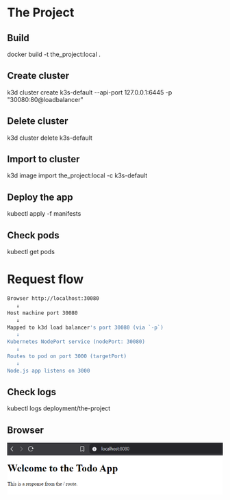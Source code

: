 # The Project

## Build

docker build -t the_project:local .

## Create cluster

k3d cluster create k3s-default --api-port 127.0.0.1:6445 -p "30080:80@loadbalancer"

## Delete cluster

k3d cluster delete k3s-default

## Import to cluster

k3d image import the_project:local -c k3s-default

## Deploy the app

kubectl apply -f manifests

## Check pods

kubectl get pods

# Request flow

```bash
Browser http://localhost:30080
   ↓
Host machine port 30080
   ↓
Mapped to k3d load balancer's port 30080 (via `-p`)
   ↓
Kubernetes NodePort service (nodePort: 30080)
   ↓
Routes to pod on port 3000 (targetPort)
   ↓
Node.js app listens on 3000
```

## Check logs

kubectl logs deployment/the-project

## Browser

![Browser ss](docs/app_ss.png)
